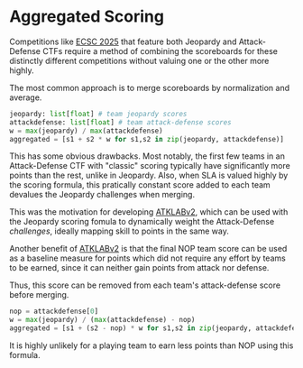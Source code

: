 # Aggregated Scoring

Competitions like [ECSC 2025](ecsc2025.md) that feature both Jeopardy
and Attack-Defense CTFs require a method of combining the scoreboards
for these distinctly different competitions without valuing one or
the other more highly.

The most common approach is to merge scoreboards by normalization and average.

```python
jeopardy: list[float] # team jeopardy scores
attackdefense: list[float] # team attack-defense scores
w = max(jeopardy) / max(attackdefense)
aggregated = [s1 + s2 * w for s1,s2 in zip(jeopardy, attackdefense)]
```

This has some obvious drawbacks. Most notably, the first few teams in an
Attack-Defense CTF with "classic" scoring typically have significantly more
points than the rest, unlike in Jeopardy. Also, when SLA is valued highly by
the scoring formula, this pratically constant score added to each team devalues
the Jeopardy challenges when merging.

This was the motivation for developing [ATKLABv2](atklabv2.md), which can be
used with the Jeopardy scoring fomula to dynamically weight the Attack-Defense
*challenges*, ideally mapping skill to points in the same way.

Another benefit of [ATKLABv2](atklabv2.md) is that the final NOP team score
can be used as a baseline measure for points which did not require any effort
by teams to be earned, since it can neither gain points from attack nor defense.

Thus, this score can be removed from each team's attack-defense score before
merging.

```python
nop = attackdefense[0]
w = max(jeopardy) / (max(attackdefense) - nop)
aggregated = [s1 + (s2 - nop) * w for s1,s2 in zip(jeopardy, attackdefense)]
```

It is highly unlikely for a playing team to earn less points than
NOP using this formula.
